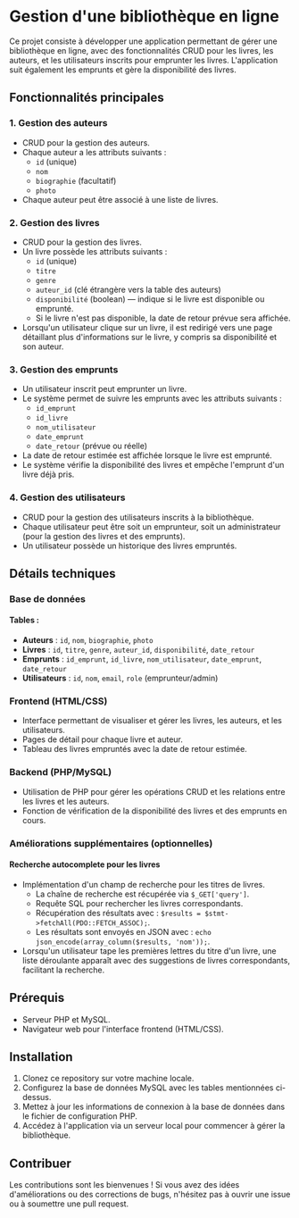 # Gestion d'une bibliothèque en ligne

Ce projet consiste à développer une application permettant de gérer une bibliothèque en ligne, avec des fonctionnalités CRUD pour les livres, les auteurs, et les utilisateurs inscrits pour emprunter les livres. L'application suit également les emprunts et gère la disponibilité des livres.

## Fonctionnalités principales

### 1. Gestion des auteurs
- CRUD pour la gestion des auteurs.
- Chaque auteur a les attributs suivants :
  - `id` (unique)
  - `nom`
  - `biographie` (facultatif)
  - `photo`
- Chaque auteur peut être associé à une liste de livres.

### 2. Gestion des livres
- CRUD pour la gestion des livres.
- Un livre possède les attributs suivants :
  - `id` (unique)
  - `titre`
  - `genre`
  - `auteur_id` (clé étrangère vers la table des auteurs)
  - `disponibilité` (boolean) — indique si le livre est disponible ou emprunté.
  - Si le livre n'est pas disponible, la date de retour prévue sera affichée.
- Lorsqu'un utilisateur clique sur un livre, il est redirigé vers une page détaillant plus d'informations sur le livre, y compris sa disponibilité et son auteur.

### 3. Gestion des emprunts
- Un utilisateur inscrit peut emprunter un livre.
- Le système permet de suivre les emprunts avec les attributs suivants :
  - `id_emprunt`
  - `id_livre`
  - `nom_utilisateur`
  - `date_emprunt`
  - `date_retour` (prévue ou réelle)
- La date de retour estimée est affichée lorsque le livre est emprunté.
- Le système vérifie la disponibilité des livres et empêche l'emprunt d'un livre déjà pris.

### 4. Gestion des utilisateurs
- CRUD pour la gestion des utilisateurs inscrits à la bibliothèque.
- Chaque utilisateur peut être soit un emprunteur, soit un administrateur (pour la gestion des livres et des emprunts).
- Un utilisateur possède un historique des livres empruntés.

## Détails techniques

### Base de données
#### Tables :
- **Auteurs** : `id`, `nom`, `biographie`, `photo`
- **Livres** : `id`, `titre`, `genre`, `auteur_id`, `disponibilité`, `date_retour`
- **Emprunts** : `id_emprunt`, `id_livre`, `nom_utilisateur`, `date_emprunt`, `date_retour`
- **Utilisateurs** : `id`, `nom`, `email`, `role` (emprunteur/admin)

### Frontend (HTML/CSS)
- Interface permettant de visualiser et gérer les livres, les auteurs, et les utilisateurs.
- Pages de détail pour chaque livre et auteur.
- Tableau des livres empruntés avec la date de retour estimée.

### Backend (PHP/MySQL)
- Utilisation de PHP pour gérer les opérations CRUD et les relations entre les livres et les auteurs.
- Fonction de vérification de la disponibilité des livres et des emprunts en cours.

### Améliorations supplémentaires (optionnelles)
#### Recherche autocomplete pour les livres
- Implémentation d'un champ de recherche pour les titres de livres.
  - La chaîne de recherche est récupérée via `$_GET['query']`.
  - Requête SQL pour rechercher les livres correspondants.
  - Récupération des résultats avec : `$results = $stmt->fetchAll(PDO::FETCH_ASSOC);`.
  - Les résultats sont envoyés en JSON avec : `echo json_encode(array_column($results, 'nom'));`.
- Lorsqu'un utilisateur tape les premières lettres du titre d'un livre, une liste déroulante apparaît avec des suggestions de livres correspondants, facilitant la recherche.

## Prérequis

- Serveur PHP et MySQL.
- Navigateur web pour l'interface frontend (HTML/CSS).

## Installation

1. Clonez ce repository sur votre machine locale.
2. Configurez la base de données MySQL avec les tables mentionnées ci-dessus.
3. Mettez à jour les informations de connexion à la base de données dans le fichier de configuration PHP.
4. Accédez à l'application via un serveur local pour commencer à gérer la bibliothèque.

## Contribuer

Les contributions sont les bienvenues ! Si vous avez des idées d'améliorations ou des corrections de bugs, n'hésitez pas à ouvrir une issue ou à soumettre une pull request.
